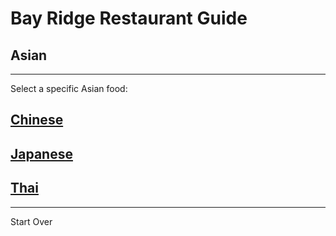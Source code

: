 # Bay Ridge Restaurant Guide
## Asian
---
Select a specific Asian food:
## [Chinese](../asian.md/chinese.md) 
## [Japanese](../asian.md/japanese.md)
## [Thai](../asian.md/thai.)
---
Start Over